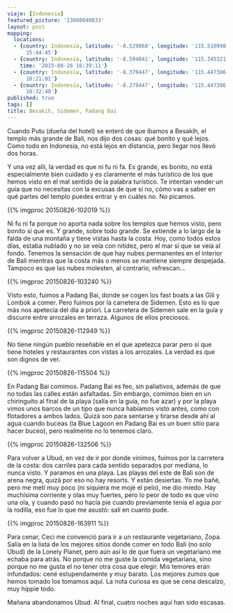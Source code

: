 ```yaml
---
viaje: [Indonesia]
featured_picture: '23808040833'
layout: post
mapping:
  locations:
  - {country: Indonesia, latitude: '-8.529868', longitude: '115.510998', time: '2015-08-26
      15:44:45'}
  - {country: Indonesia, latitude: '-8.594841', longitude: '115.345321', place: Blahbatu,
    time: '2015-08-26 16:39:11'}
  - {country: Indonesia, latitude: '-8.379447', longitude: '115.447386', time: '2015-08-26
      10:21:01'}
  - {country: Indonesia, latitude: '-8.379447', longitude: '115.447386', time: '2015-08-26
      10:32:40'}
published: true
tags: []
title: Besakih, Sidemen, Padang Bai
---
```


Cuando Putu (dueña del hotel) se enteró de que íbamos a Besakih, el templo más grande de Bali, nos dijo dos cosas: qué bonito y qué lejos. Como todo en Indonesia, no está lejos en distancia, pero llegar nos llevó dos horas.

Y una vez allí, la verdad es que ni fu ni fa. Es grande, es bonito, no está especialmente bien cuidado y es claramente el más turístico de los que hemos visto en el mal sentido de la palabra turístico. Te intentan vender un guía que no necesitas con la excusas de que si no, cómo vas a saber en qué partes del templo puedes entrar y en cuáles no. No picamos.

{{% imgproc 20150826-102019 %}}

Ni fu ni fa porque no aporta nada sobre los templos que hemos visto, pero bonito sí que es. Y grande, sobre todo grande. Se extiende a lo largo de la falda de una montaña y tiene vistas hasta la costa. Hoy, como todos estos días, estaba nublado y no se veía con nitidez, pero el mar sí que se veía al fondo. Tenemos la sensación de que hay nubes permanentes en el interior de Bali mientras que la costa más o menos se mantiene siempre despejada. Tampoco es que las nubes molesten, al contrario, refrescan...

{{% imgproc 20150826-103240 %}}

Visto esto, fuimos a Padang Bai, donde se cogen los fast boats a las Gili y Lombok a comer. Pero fuimos por la carretera de Sidemen. Esto es lo que más nos apetecía del día a priori. La carretera de Sidemen sale en la guía y discurre entre arrozales en terraza. Algunos de ellos preciosos.

{{% imgproc 20150826-112949 %}}

No tiene ningún pueblo reseñable en el que apetezca parar pero sí que tiene hoteles y restaurantes con vistas a los arrozales. La verdad es que son dignos de ver.

{{% imgproc 20150826-115504 %}}

En Padang Bai comimos. Padang Bai es feo, sin paliativos, además de que no todas las calles están asfaltadas. Sin embargo, comimos bien en un chiringuito al final de la playa (salía en la guía, no fue azar) y por la playa vimos unos barcos de un tipo que nunca habíamos visto antes, como con flotadores a ambos lados. Quizá son para sentarse y tirarse desde ahí al agua cuando buceas (la Blue Lagoon en Padang Bai es un buen sitio para hacer buceo), pero realmente no lo tenemos claro.

{{% imgproc 20150826-132506 %}}

Para volver a Ubud, en vez de ir por donde vinimos, fuimos por la carretera de la costa: dos carriles para cada sentido separados por mediana, lo nunca visto. Y paramos en una playa. Las playas del este de Bali son de arena negra, quizá por eso no hay resorts. Y están desiertas. Yo me bañé, pero me metí muy poco (ni siquiera me mojé el pelo), me dio miedo. Hay muchísima corriente y olas muy fuertes, pero lo peor de todo es que vino una ola, y cuando pasó no hacía pie cuando previamente tenía el agua por la rodilla, eso fue lo que me asustó: salí en cuanto pude.

{{% imgproc 20150826-163911 %}}

Para cenar, Ceci me convenció para ir a un restaurante vegetariano, Zopa. Salía en la lista de los mejores sitios donde comer en todo Bali (no solo Ubud) de la Lonely Planet, pero aún así lo de que fuera un vegetariano me echaba para atrás. No porque no me guste la comida vegetariana, sino porque no me gusta el no tener otra cosa que elegir. Mis temores eran infundados: cené estupendamente y muy barato. Los mejores zumos que hemos tomado los tomamos aquí. La nota curiosa es que se cena descalzo, muy hippie todo.

Mañana abandonamos Ubud. Al final, cuatro noches aquí han sido escasas.
